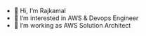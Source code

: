 - 👋 Hi, I’m Rajkamal
- 👀 I’m interested in AWS & Devops Engineer
- 🌱 I’m working as AWS Solution Architect


<!---
Rajkamal996/Rajkamal996 is a ✨ special ✨ repository because its `README.md` (this file) appears on your GitHub profile.
You can click the Preview link to take a look at your changes.
--->

